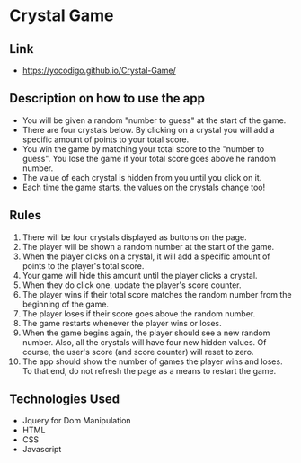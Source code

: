 # Crystal Game

## Link
 - https://yocodigo.github.io/Crystal-Game/

## Description on how to use the app

- You will be given a random "number to guess" at the start of the game.
- There are four crystals below. By clicking on a crystal you will add a specific amount of points to your total score. 
- You win the game by matching your total score to the "number to guess". You lose the game if your total score goes above he random number. 
- The value of each crystal is hidden from you until you click on it.
- Each time the game starts, the values on the crystals change too!

## Rules

1. There will be four crystals displayed as buttons on the page.
2. The player will be shown a random number at the start of the game.
3. When the player clicks on a crystal, it will add a specific amount of points to the player's total score.
4. Your game will hide this amount until the player clicks a crystal.
5. When they do click one, update the player's score counter.
6. The player wins if their total score matches the random number from the beginning of the game.
7. The player loses if their score goes above the random number.
8. The game restarts whenever the player wins or loses.
9. When the game begins again, the player should see a new random number. Also, all the crystals will have four new hidden values. Of course, the user's score (and score counter) will reset to zero.
10. The app should show the number of games the player wins and loses. To that end, do not refresh the page as a means to restart the game.

## Technologies Used

- Jquery for Dom Manipulation
- HTML
- CSS
- Javascript
